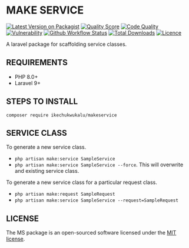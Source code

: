 # MAKE SERVICE

[![Latest Version on Packagist](https://img.shields.io/packagist/v/ikechukwukalu/makeservice?style=flat-square)](https://packagist.org/packages/ikechukwukalu/makeservice)
[![Quality Score](https://img.shields.io/scrutinizer/quality/g/ikechukwukalu/makeservice/main?style=flat-square)](https://scrutinizer-ci.com/g/ikechukwukalu/makeservice/)
[![Code Quality](https://img.shields.io/codefactor/grade/github/ikechukwukalu/makeservice?style=flat-square)](https://www.codefactor.io/repository/github/ikechukwukalu/makeservice)
[![Vulnerability](https://img.shields.io/snyk/vulnerabilities/github/ikechukwukalu/makeservice?style=flat-square)](https://security.snyk.io/package/composer/ikechukwukalu%2Fclamavfileupload)
[![Github Workflow Status](https://img.shields.io/github/actions/workflow/status/ikechukwukalu/makeservice/makeservice.yml?branch=main&style=flat-square)](https://github.com/ikechukwukalu/makeservice/actions/workflows/makeservice.yml)
[![Total Downloads](https://img.shields.io/packagist/dt/ikechukwukalu/makeservice?style=flat-square)](https://packagist.org/packages/ikechukwukalu/makeservice)
[![Licence](https://img.shields.io/packagist/l/ikechukwukalu/makeservice?style=flat-square)](https://github.com/ikechukwukalu/makeservice/blob/main/LICENSE.md)

A laravel package for scaffolding service classes.

## REQUIREMENTS

- PHP 8.0+
- Laravel 9+

## STEPS TO INSTALL

``` shell
composer require ikechukwukalu/makeservice
```

## SERVICE CLASS

To generate a new service class.

- `php artisan make:service SampleService`
- `php artisan make:service SampleService --force`. This will overwrite and existing service class.

To generate a new service class for a particular request class.

- `php artisan make:request SampleRequest`
- `php artisan make:service SampleService --request=SampleRequest`

## LICENSE

The MS package is an open-sourced software licensed under the [MIT license](https://opensource.org/licenses/MIT).
